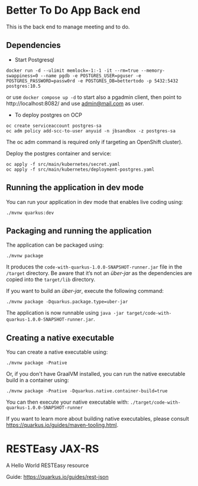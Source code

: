 # Better To Do App Back end

This is the back end to manage meeting and to do.

## Dependencies

* Start Postgresql

```shell
docker run -d --ulimit memlock=-1:-1 -it --rm=true --memory-swappiness=0 --name pgdb -e POSTGRES_USER=pguser -e POSTGRES_PASSWORD=passw0rd -e POSTGRES_DB=bettertodo -p 5432:5432 postgres:10.5
```

or use `docker compose up -d` to start also a pgadmin client, then point to http://localhost:8082/ and use admin@mail.com as user.

* To deploy postgres on OCP

```shell
oc create serviceaccount postgres-sa
oc adm policy add-scc-to-user anyuid -n jbsandbox -z postgres-sa
```

The oc adm command is required only if targeting an OpenShift cluster).

Deploy the postgres container and service:

```shell
oc apply -f src/main/kubernetes/secret.yaml
oc apply -f src/main/kubernetes/deployment-postgres.yaml 
```

## Running the application in dev mode

You can run your application in dev mode that enables live coding using:

```shell script
./mvnw quarkus:dev
```

## Packaging and running the application

The application can be packaged using:
```shell script
./mvnw package
```
It produces the `code-with-quarkus-1.0.0-SNAPSHOT-runner.jar` file in the `/target` directory.
Be aware that it’s not an _über-jar_ as the dependencies are copied into the `target/lib` directory.

If you want to build an _über-jar_, execute the following command:
```shell script
./mvnw package -Dquarkus.package.type=uber-jar
```

The application is now runnable using `java -jar target/code-with-quarkus-1.0.0-SNAPSHOT-runner.jar`.

## Creating a native executable

You can create a native executable using: 
```shell script
./mvnw package -Pnative
```

Or, if you don't have GraalVM installed, you can run the native executable build in a container using: 
```shell script
./mvnw package -Pnative -Dquarkus.native.container-build=true
```

You can then execute your native executable with: `./target/code-with-quarkus-1.0.0-SNAPSHOT-runner`

If you want to learn more about building native executables, please consult https://quarkus.io/guides/maven-tooling.html.

# RESTEasy JAX-RS

<p>A Hello World RESTEasy resource</p>

Guide: https://quarkus.io/guides/rest-json
